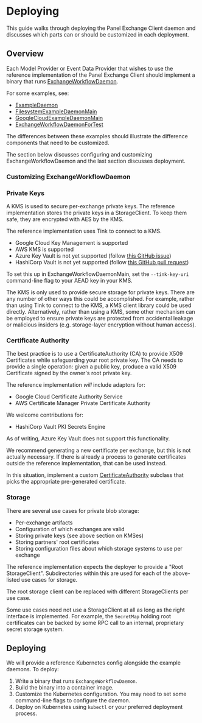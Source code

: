 # Deploying

This guide walks through deploying the Panel Exchange Client daemon and
discusses which parts can or should be customized in each deployment.

## Overview

Each Model Provider or Event Data Provider that wishes to use the reference
implementation of the Panel Exchange Client should implement a binary that runs
[ExchangeWorkflowDaemon](https://github.com/world-federation-of-advertisers/panel-exchange-client/blob/main/src/main/kotlin/org/wfanet/panelmatch/client/deploy/ExchangeWorkflowDaemon.kt).

For some examples, see:

*   [ExampleDaemon](https://github.com/world-federation-of-advertisers/panel-exchange-client/blob/main/src/main/kotlin/org/wfanet/panelmatch/client/deploy/example/ExampleDaemon.kt)
*   [FilesystemExampleDaemonMain](https://github.com/world-federation-of-advertisers/panel-exchange-client/blob/main/src/main/kotlin/org/wfanet/panelmatch/client/deploy/example/filesystem/FilesystemExampleDaemonMain.kt)
*   [GoogleCloudExampleDaemonMain](https://github.com/world-federation-of-advertisers/panel-exchange-client/blob/main/src/main/kotlin/org/wfanet/panelmatch/client/deploy/example/gcloud/GoogleCloudExampleDaemonMain.kt)
*   [ExchangeWorkflowDaemonForTest](https://github.com/world-federation-of-advertisers/panel-exchange-client/blob/main/src/main/kotlin/org/wfanet/panelmatch/integration/ExchangeWorkflowDaemonForTest.kt)

The differences between these examples should illustrate the difference
components that need to be customized.

The section below discusses configuring and customizing ExchangeWorkflowDaemon
and the last section discusses deployment.

### Customizing ExchangeWorkflowDaemon

### Private Keys

A KMS is used to secure per-exchange private keys. The reference implementation
stores the private keys in a StorageClient. To keep them safe, they are
encrypted with AES by the KMS.

The reference implementation uses Tink to connect to a KMS.

*   Google Cloud Key Management is supported
*   AWS KMS is supported
*   Azure Key Vault is not yet supported (follow
    [this GitHub issue](https://github.com/google/tink/issues/158))
*   HashiCorp Vault is not yet supported (follow
    [this GitHub pull request](https://github.com/google/tink/pull/405))

To set this up in ExchangeWorkflowDaemonMain, set the `--tink-key-uri`
command-line flag to your AEAD key in your KMS.

The KMS is only used to provide secure storage for private keys. There are any
number of other ways this could be accomplished. For example, rather than using
Tink to connect to the KMS, a KMS client library could be used directly.
Alternatively, rather than using a KMS, some other mechanism can be employed to
ensure private keys are protected from accidental leakage or malicious insiders
(e.g. storage-layer encryption without human access).

### Certificate Authority

The best practice is to use a CertificateAuthority (CA) to provide X509
Certificates while safeguarding your root private key. The CA needs to provide a
single operation: given a public key, produce a valid X509 Certificate signed by
the owner's root private key.

The reference implementation *will* include adaptors for:

*   Google Cloud Certificate Authority Service
*   AWS Certificate Manager Private Certificate Authority

We welcome contributions for:

*   HashiCorp Vault PKI Secrets Engine

As of writing, Azure Key Vault does not support this functionality.

We recommend generating a new certificate per exchange, but this is not actually
necessary. If there is already a process to generate certificates outside the
reference implementation, that can be used instead.

In this situation, implement a custom
[CertificateAuthority](https://github.com/world-federation-of-advertisers/panel-exchange-client/blob/main/src/main/kotlin/org/wfanet/panelmatch/common/certificates/CertificateAuthority.kt)
subclass that picks the appropriate pre-generated certificate.

### Storage

There are several use cases for private blob storage:

*   Per-exchange artifacts
*   Configuration of which exchanges are valid
*   Storing private keys (see above section on KMSes)
*   Storing partners' root certificates
*   Storing configuration files about which storage systems to use per exchange

The reference implementation expects the deployer to provide a "Root
StorageClient". Subdirectories within this are used for each of the above-listed
use cases for storage.

The root storage client can be replaced with different StorageClients per use
case.

Some use cases need not use a StorageClient at all as long as the right
interface is implemented. For example, the `SecretMap` holding root certificates
can be backed by some RPC call to an internal, proprietary secret storage
system.

## Deploying

We will provide a reference Kubernetes config alongside the example daemons. To
deploy:

1.  Write a binary that runs `ExchangeWorkflowDaemon`.
2.  Build the binary into a container image.
3.  Customize the Kubernetes configuration. You may need to set some
    command-line flags to configure the daemon.
4.  Deploy on Kubernetes using `kubectl` or your preferred deployment process.
